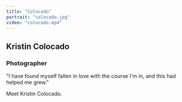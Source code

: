 ```yaml
---
title: "Colocado"
portrait: "colocado.jpg"
video: "colocado.mp4"
---
```


## Kristin Colocado
### Photographer

"I have found myself fallen in love with the course I'm in, and this had helped me grew."

Meet Kristin Colocado.